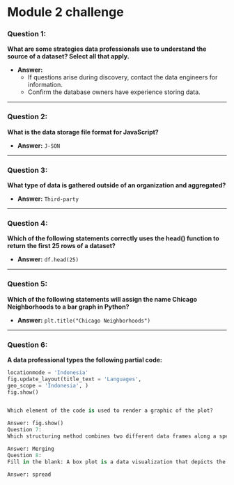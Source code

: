 # Module 2 challenge

### Question 1:
**What are some strategies data professionals use to understand the source of a dataset? Select all that apply.**

- **Answer:**
  - If questions arise during discovery, contact the data engineers for information.
  - Confirm the database owners have experience storing data.

---

### Question 2:
**What is the data storage file format for JavaScript?**

- **Answer:** `J-SON`

---

### Question 3:
**What type of data is gathered outside of an organization and aggregated?**

- **Answer:** `Third-party`

---

### Question 4:
**Which of the following statements correctly uses the head() function to return the first 25 rows of a dataset?**

- **Answer:** `df.head(25)`

---

### Question 5:
**Which of the following statements will assign the name Chicago Neighborhoods to a bar graph in Python?**

- **Answer:** `plt.title("Chicago Neighborhoods")`

---

### Question 6:
**A data professional types the following partial code:**

```python
locationmode = 'Indonesia'
fig.update_layout(title_text = 'Languages', 
geo_scope = 'Indonesia', )
fig.show()


Which element of the code is used to render a graphic of the plot?

Answer: fig.show()
Question 7:
Which structuring method combines two different data frames along a specified starting column?

Answer: Merging
Question 8:
Fill in the blank: A box plot is a data visualization that depicts the locality, skew, and _____ of groups of values within quartiles.

Answer: spread


